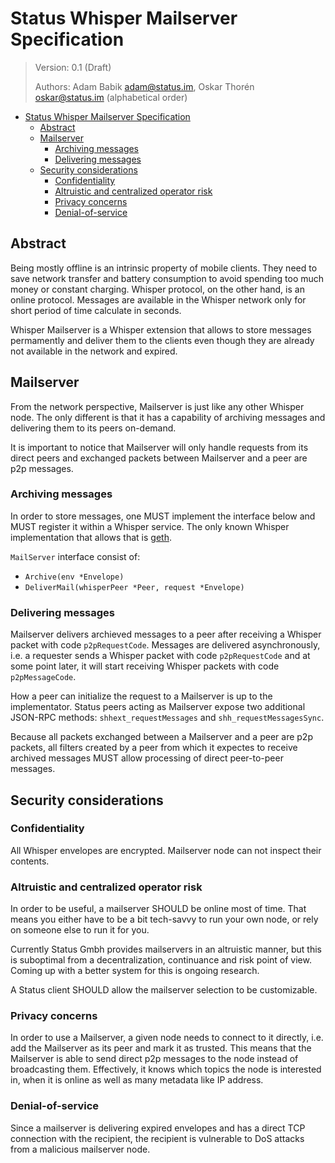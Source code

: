 # Status Whisper Mailserver Specification
> Version: 0.1 (Draft)
>
> Authors: Adam Babik <adam@status.im>, Oskar Thorén <oskar@status.im> (alphabetical order)

- [Status Whisper Mailserver Specification](#status-whisper-mailserver-specification)
  - [Abstract](#abstract)
  - [Mailserver](#mailserver)
    - [Archiving messages](#archiving-messages)
    - [Delivering messages](#delivering-messages)
  - [Security considerations](#security-considerations)
    - [Confidentiality](#confidentiality)
    - [Altruistic and centralized operator risk](#altruistic-and-centralized-operator-risk)
    - [Privacy concerns](#privacy-concerns)
    - [Denial-of-service](#denial-of-service)

## Abstract

Being mostly offline is an intrinsic property of mobile clients. They need to save network transfer and battery consumption to avoid spending too much money or constant charging. Whisper protocol, on the other hand, is an online protocol. Messages are available in the Whisper network only for short period of time calculate in seconds.

Whisper Mailserver is a Whisper extension that allows to store messages permamently and deliver them to the clients even though they are already not available in the network and expired.

## Mailserver

From the network perspective, Mailserver is just like any other Whisper node. The only different is that it has a capability of archiving messages and delivering them to its peers on-demand.

It is important to notice that Mailserver will only handle requests from its direct peers and exchanged packets between Mailserver and a peer are p2p messages.

### Archiving messages

In order to store messages, one MUST implement the interface below and MUST register it within a Whisper service. The only known Whisper implementation that allows that is [geth](https://github.com/ethereum/go-ethereum).

`MailServer` interface consist of:
* `Archive(env *Envelope)`
* `DeliverMail(whisperPeer *Peer, request *Envelope)`

### Delivering messages

Mailserver delivers archieved messages to a peer after receiving a Whisper packet with code `p2pRequestCode`. Messages are delivered asynchronously, i.e. a requester sends a Whisper packet with code `p2pRequestCode` and at some point later, it will start receiving Whisper packets with code `p2pMessageCode`.

How a peer can initialize the request to a Mailserver is up to the implementator. Status peers acting as Mailserver expose two additional JSON-RPC methods: `shhext_requestMessages` and `shh_requestMessagesSync`.

Because all packets exchanged between a Mailserver and a peer are p2p packets, all filters created by a peer from which it expectes to receive archived messages MUST allow processing of direct peer-to-peer messages.

## Security considerations

### Confidentiality

All Whisper envelopes are encrypted. Mailserver node can not inspect their contents.

### Altruistic and centralized operator risk

In order to be useful, a mailserver SHOULD be online most of time. That means
you either have to be a bit tech-savvy to run your own node, or rely on someone
else to run it for you.

Currently Status Gmbh provides mailservers in an altruistic manner, but this is
suboptimal from a decentralization, continuance and risk point of view. Coming
up with a better system for this is ongoing research.

A Status client SHOULD allow the mailserver selection to be customizable.

### Privacy concerns

In order to use a Mailserver, a given node needs to connect to it directly,
i.e. add the Mailserver as its peer and mark it as trusted. This means that the
Mailserver is able to send direct p2p messages to the node instead of
broadcasting them. Effectively, it knows which topics the node is interested in,
when it is online as well as many metadata like IP address.

### Denial-of-service

Since a mailserver is delivering expired envelopes and has a direct TCP connection with the recipient, the recipient is vulnerable to DoS attacks from a malicious mailserver node.
